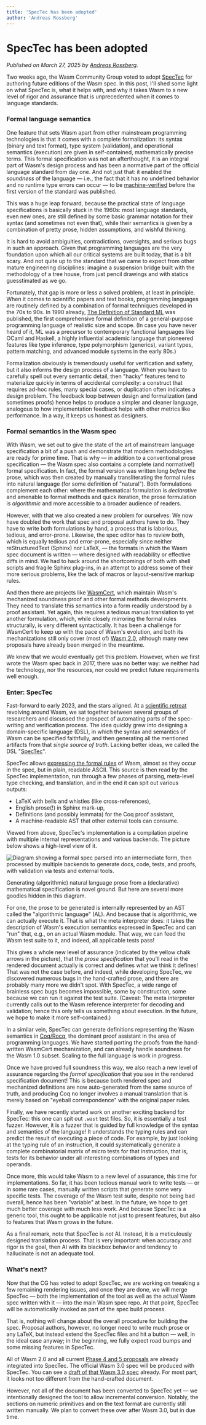 ```yaml
---
title: 'SpecTec has been adopted'
author: 'Andreas Rossberg'
---
```


# SpecTec has been adopted

_Published on March 27, 2025 by
[Andreas Rossberg](https://github.com/rossberg)._

Two weeks ago, the Wasm Community Group voted to adopt
[SpecTec](https://github.com/Wasm-DSL/spectec/tree/main/spectec) for authoring
future editions of the Wasm spec. In this post, I'll shed some light on what
SpecTec is, what it helps with, and why it takes Wasm to a new level of rigor
and assurance that is unprecedented when it comes to language standards.

### Formal language semantics

One feature that sets Wasm apart from other mainstream programming technologies
is that it comes with a complete formalization: its syntax (binary and text
format), type system (validation), and operational semantics (execution) are
given in self-contained, mathematically precise terms. This formal specification
was not an afterthought, it is an integral part of Wasm's design process and has
been a normative part of the official language standard from day one. And not
just that: it enabled the _soundness_ of the language — i.e., the fact that it
has no undefined behavior and no runtime type errors can occur — to be
[machine-verified](https://github.com/WasmCert) before the first version of the
standard was published.

This was a huge leap forward, because the practical state of language
specifications is basically stuck in the 1960s: most language standards, even
new ones, are still defined by some basic grammar notation for their syntax (and
sometimes not even that), while their semantics is given by a combination of
pretty prose, hidden assumptions, and wishful thinking.

It is hard to avoid ambiguities, contradictions, oversights, and serious bugs in
such an approach. Given that programming languages are the very foundation upon
which all our critical systems are built today, that is a bit scary. And not
quite up to the standard that we came to expect from other mature engineering
disciplines: imagine a suspension bridge built with the methodology of a tree
house, from just pencil drawings and with statics guesstimated as we go.

Fortunately, that gap is more or less a solved problem, at least in principle.
When it comes to scientific papers and text books, programming languages are
routinely defined by a combination of formal techniques developed in the 70s to
90s. In 1990 already,
[The Definition of Standard ML](https://mitpress.mit.edu/9780262631327/the-definition-of-standard-ml/)
was published, the first comprehensive formal definition of a general-purpose
programming language of realistic size and scope. (In case you have never heard
of it, ML was a precursor to contemporary functional languages like OCaml and
Haskell, a highly influential academic language that pioneered features like
type inference, type polymorphism (generics), variant types, pattern matching,
and advanced module systems in the early 80s.)

Formalization obviously is tremendously useful for verification and safety, but
it also informs the design process of a language. When you have to carefully
spell out every semantic detail, then "hacky" features tend to materialize
quickly in terms of accidental complexity: a construct that requires ad-hoc
rules, many special cases, or duplication often indicates a design problem. The
feedback loop between design and formalization (and sometimes proofs) hence
helps to produce a simpler and cleaner language, analogous to how implementation
feedback helps with other metrics like performance. In a way, it keeps us honest
as designers.

### Formal semantics in the Wasm spec

With Wasm, we set out to give the state of the art of mainstream language
specification a bit of a push and demonstrate that modern methodologies are
ready for prime time. That is why — in addition to a conventional prose
specification — the Wasm spec also contains a complete (and normative!) formal
specification. In fact, the formal version was written long _before_ the prose,
which was then created by manually transliterating the formal rules into natural
language (for some definition of "natural"). Both formulations complement each
other: where the mathematical formulation is _declarative_ and amenable to
formal methods and quick iteration, the prose formulation is _algorithmic_ and
more accessible to a broader audience of readers.

However, with that we also created a new problem for ourselves: We now have
doubled the work that spec and proposal authors have to do. They have to write
both formulations by hand, a process that is laborious, tedious, and
error-prone. Likewise, the spec editor has to review both, which is equally
tedious and error-prone, especially since neither reStructuredText (Sphinx) nor
LaTeX, — the formats in which the Wasm spec document is written — where designed
with readability or effective diffs in mind. We had to hack around the
shortcomings of both with shell scripts and fragile Sphinx plug-ins, in an
attempt to address some of their more serious problems, like the lack of macros or
layout-sensitive markup rules.

And then there are projects like [WasmCert](https://github.com/WasmCert), which
maintain Wasm's mechanized soundness proof and other formal methods
developments. They need to translate this semantics into a form readily
understood by a proof assistant. Yet again, this requires a tedious manual
translation to yet another formulation, which, while closely mirroring the
formal rules structurally, is very different syntactically. It has been a
challenge for WasmCert to keep up with the pace of Wasm's evolution, and both
its mechanizations still only cover (most of)
[Wasm 2.0](../2025-03-20-wasm-2.0/index.md), although many new proposals have
already been merged in the meantime.

We knew that we would eventually get this problem. However, when we first wrote
the Wasm spec back in 2017, there was no better way: we neither had the
technology, nor the resources, nor could we predict future requirements well
enough.

### Enter: SpecTec

Fast-forward to early 2023, and the stars aligned. At a
[scientific retreat](https://www.dagstuhl.de/23101) revolving around Wasm, we
sat together between several groups of researchers and discussed the prospect of
automating parts of the spec-writing and verification process. The idea quickly
grew into designing a domain-specific language (DSL), in which the syntax and
semantics of Wasm can be specified faithfully, and then generating all the
mentioned artifacts from that _single source of truth_. Lacking better
ideas, we called the DSL
"[SpecTec](https://people.mpi-sws.org/~rossberg/papers/Youn,%20Shin,%20Lee,%20Ryu,%20Breitner,%20Gardner,%20Lindley,%20Pretnar,%20Xiaojia,%20Watt,%20Rossberg%20-%20Bringing%20the%20WebAssembly%20Standard%20up%20to%20Speed%20with%20SpecTec.pdf)".

SpecTec allows
[expressing the formal rules](https://github.com/Wasm-DSL/spectec/blob/main/spectec/doc/Overview.md)
of Wasm, almost as they occur in the spec, but in plain, readable ASCII. This
source is then read by the SpecTec implementation, run through a few phases of
parsing, meta-level type checking, and translation, and in the end it can spit
out various outputs:

- LaTeX with bells and whistles (like cross-references),
- English prose(!) in Sphinx mark-up,
- Definitions (and possibly lemmata) for the Coq proof assistant,
- A machine-readable AST that other external tools can consume.

Viewed from above, SpecTec's implementation is a compilation pipeline with
multiple internal representations and various backends. The picture below shows
a high-level view of it.

![Diagram showing a formal spec parsed into an intermediate form, then processed by multiple backends to generate docs, code, tests, and proofs, with validation via tests and external tools.](/assets/spectec.png)

Generating (algorithmic) natural language prose from a (declarative)
mathematical specification is novel ground. But here are several more goodies
hidden in this diagram.

For one, the prose to be generated is internally represented by an AST called
the "algorithmic language" (AL). And because that is algorithmic, we can
actually execute it. That is what the meta interpreter does: it takes the
description of Wasm's execution semantics expressed in SpecTec and can "run"
that, e.g., on an actual Wasm module. That way, we can feed the Wasm test suite
to it, and indeed, all applicable tests pass!

This gives a whole new level of assurance (indicated by the yellow chalk arrows in
the picture), that the _prose specification_ that you'll read in the rendered
document actually is correct and defines what we think it defines! That was not
the case before, and indeed, while developing SpecTec, we discovered numerous
bugs in the hand-crafted prose, and there are probably many more we didn't spot.
With SpecTec, a wide range of brainless spec bugs becomes impossible, some by
construction, some because we can run it against the test suite. (Caveat: The
meta interpreter currently calls out to the Wasm reference interpreter for
decoding and validation; hence this only tells us something about execution. In
the future, we hope to make it more self-contained.)

In a similar vein, SpecTec can generate definitions representing the Wasm
semantics in [Coq/Rocq](https://coq.inria.fr), the dominant proof assistant in the
area of programming languages. We have started porting the proofs from the
hand-written WasmCert mechanization, and can already handle soundness for the
Wasm 1.0 subset. Scaling to the full language is work in progress.

Once we have proved full soundness this way, we also reach a new level of
assurance regarding the _formal specification_ that you see in the rendered
specification document! This is because both rendered spec and mechanized
definitions are now auto-generated from the same source of truth, and producing
Coq no longer involves a manual translation that is merely based on "eyeball
correspondence" with the original paper rules.

Finally, we have recently started work on another exciting backend for SpecTec:
this one can spit out `.wast` test files. So, it is essentially a test fuzzer.
However, it is a fuzzer that is guided by full knowledge of the syntax and
semantics of the language! It understands the typing rules and can predict the
result of executing a piece of code. For example, by just looking at the typing
rule of an instruction, it could systematically generate a complete
combinatorial matrix of micro tests for that instruction, that is, tests for its
behavior under all interesting combinations of types and operands.

Once more, this would take Wasm to a new level of assurance, this time for
implementations. So far, it has been tedious manual work to write tests — or in
some rare cases, manually written scripts that generate some very specific
tests. The coverage of the Wasm test suite, despite not being bad overall, hence
has been "variable" at best. In the future, we hope to get much better coverage
with much less work. And because SpecTec is a generic tool, this ought to be
applicable not just to present features, but also to features that Wasm grows in
the future.

As a final remark, note that SpecTec is _not_ AI. Instead, it is a meticulously
designed translation process. That is very important: when accuracy and rigor is
the goal, then AI with its blackbox behavior and tendency to hallucinate is not
an adequate tool.

### What's next?

Now that the CG has voted to adopt SpecTec, we are working on tweaking a few
remaining rendering issues, and once they are done, we will merge SpecTec — both
the implementation of the tool as well as the actual Wasm spec written with it —
into the main Wasm spec repo. At that point, SpecTec will be automatically
invoked as part of the spec build process.

That is, nothing will change about the overall procedure for building the spec.
Proposal authors, however, no longer need to write much prose or any LaTeX, but
instead extend the SpecTec files and hit a button — well, in the ideal case
anyway; in the beginning, we fully expect road bumps and some missing features
in SpecTec.

All of Wasm 2.0 and all current
[Phase 4 and 5 proposals](https://github.com/WebAssembly/proposals) are already
integrated into SpecTec. The official Wasm 3.0 spec will be produced with
SpecTec. You can see a
[draft of that Wasm 3.0 spec](https://wasm-dsl.github.io/spectec/) already. For
most part, it looks not too different from the hand-crafted document.

However, not all of the document has been converted to SpecTec yet — we
intentionally designed the tool to allow incremental conversion. Notably, the
sections on numeric primitives and on the text format are currently still
written manually. We plan to convert these over after Wasm 3.0, but in due time.
